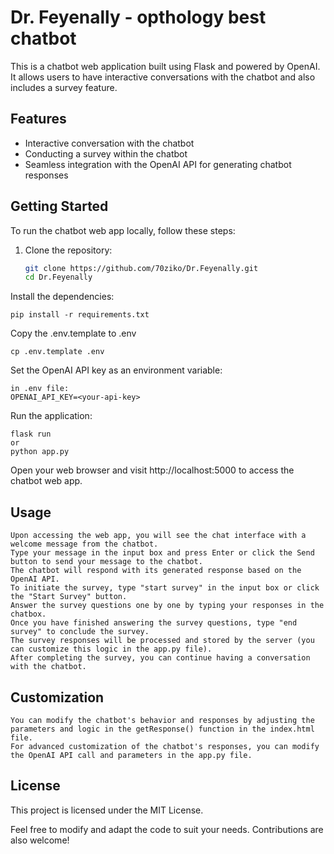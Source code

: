# Dr. Feyenally - opthology best chatbot

This is a chatbot web application built using Flask and powered by OpenAI. It allows users to have interactive conversations with the chatbot and also includes a survey feature.

## Features

- Interactive conversation with the chatbot
- Conducting a survey within the chatbot
- Seamless integration with the OpenAI API for generating chatbot responses

## Getting Started

To run the chatbot web app locally, follow these steps:

1. Clone the repository:

   ```bash
   git clone https://github.com/70ziko/Dr.Feyenally.git
   cd Dr.Feyenally

Install the dependencies:

    pip install -r requirements.txt

Copy the .env.template to .env
    
    cp .env.template .env

Set the OpenAI API key as an environment variable:

    in .env file:
    OPENAI_API_KEY=<your-api-key>

Run the application:

    flask run
    or
    python app.py

Open your web browser and visit http://localhost:5000 to access the chatbot web app.

## Usage

    Upon accessing the web app, you will see the chat interface with a welcome message from the chatbot.
    Type your message in the input box and press Enter or click the Send button to send your message to the chatbot.
    The chatbot will respond with its generated response based on the OpenAI API.
    To initiate the survey, type "start survey" in the input box or click the "Start Survey" button.
    Answer the survey questions one by one by typing your responses in the chatbox.
    Once you have finished answering the survey questions, type "end survey" to conclude the survey.
    The survey responses will be processed and stored by the server (you can customize this logic in the app.py file).
    After completing the survey, you can continue having a conversation with the chatbot.

## Customization

    You can modify the chatbot's behavior and responses by adjusting the parameters and logic in the getResponse() function in the index.html file.
    For advanced customization of the chatbot's responses, you can modify the OpenAI API call and parameters in the app.py file.

## License

This project is licensed under the MIT License.

Feel free to modify and adapt the code to suit your needs. Contributions are also welcome!
